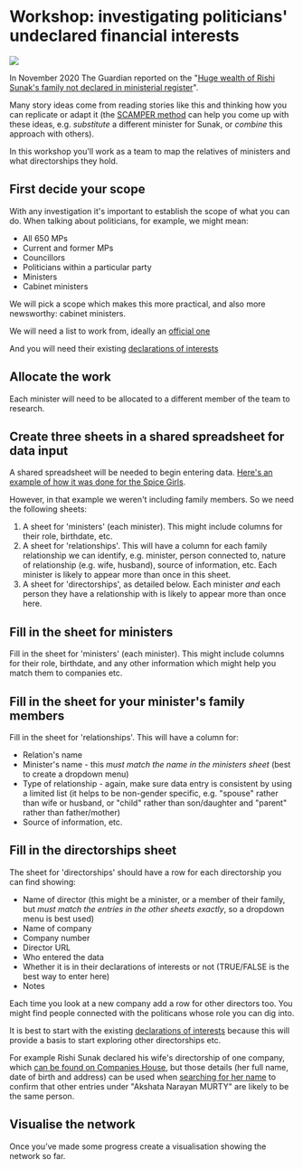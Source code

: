 # Workshop: investigating politicians' undeclared financial interests

![](https://i.guim.co.uk/img/media/ce5424d2775f212820c597c7439025ae5b594c47/0_0_1208_2081/master/1208.jpg?width=620&quality=85&auto=format&fit=max&s=e1bc7e136a3d639ac3633abef71a1beb)

In November 2020 The Guardian reported on the "[Huge wealth of Rishi Sunak's family not declared in ministerial register](https://www.theguardian.com/politics/2020/nov/27/huge-wealth-of-sunaks-family-not-declared-in-ministerial-register)".

Many story ideas come from reading stories like this and thinking how you can replicate or adapt it (the [SCAMPER method](https://www.designorate.com/a-guide-to-the-scamper-technique-for-creative-thinking/) can help you come up with these ideas, e.g. *substitute* a different minister for Sunak, or *combine* this approach with others).

In this workshop you'll work as a team to map the relatives of ministers and what directorships they hold.

## First decide your scope

With any investigation it's important to establish the scope of what you can do. When talking about politicians, for example, we might mean:

* All 650 MPs
* Current and former MPs
* Councillors
* Politicians within a particular party
* Ministers
* Cabinet ministers 

We will pick a scope which makes this more practical, and also more newsworthy: cabinet ministers.

We will need a list to work from, ideally an [official one](https://www.gov.uk/government/ministers#cabinet-ministers)

And you will need their existing [declarations of interests](https://www.gov.uk/government/publications/list-of-ministers-interests)

## Allocate the work

Each minister will need to be allocated to a different member of the team to research.

## Create three sheets in a shared spreadsheet for data input

A shared spreadsheet will be needed to begin entering data. [Here's an example of how it was done for the Spice Girls](https://docs.google.com/spreadsheets/d/1NVkKlCvdq9-Tv-5jvha4R_rFrOWnfjB2E2m5mAn7ZYM/edit?usp=sharing). 

However, in that example we weren't including family members. So we need the following sheets:

1. A sheet for 'ministers' (each minister). This might include columns for their role, birthdate, etc.
2. A sheet for 'relationships'. This will have a column for each family relationship we can identify, e.g. minister, person connected to, nature of relationship (e.g. wife, husband), source of information, etc. Each minister is likely to appear more than once in this sheet.
3. A sheet for 'directorships', as detailed below. Each minister *and* each person they have a relationship with is likely to appear more than once here.

## Fill in the sheet for ministers

Fill in the sheet for 'ministers' (each minister). This might include columns for their role, birthdate, and any other information which might help you match them to companies etc.

## Fill in the sheet for your minister's family members

Fill in the sheet for 'relationships'. This will have a column for: 

* Relation's name
* Minister's name - this *must match the name in the ministers sheet* (best to create a dropdown menu)
* Type of relationship - again, make sure data entry is consistent by using a limited list (it helps to be non-gender specific, e.g. "spouse" rather than wife or husband, or "child" rather than son/daughter and "parent" rather than father/mother)
* Source of information, etc. 

## Fill in the directorships sheet

The sheet for 'directorships' should have a row for each directorship you can find showing:

* Name of director (this might be a minister, or a member of their family, but *must match the entries in the other sheets exactly*, so a dropdown menu is best used)
* Name of company
* Company number 
* Director URL
* Who entered the data
* Whether it is in their declarations of interests or not (TRUE/FALSE is the best way to enter here)
* Notes

Each time you look at a new company add a row for other directors too. You might find people connected with the politicans whose role you can dig into. 

It is best to start with the existing [declarations of interests](https://www.gov.uk/government/publications/list-of-ministers-interests) because this will provide a basis to start exploring other directorships etc.

For example Rishi Sunak declared his wife's directorship of one company, which [can be found on Companies House](https://find-and-update.company-information.service.gov.uk/officers/w0pt3-B9yNGoXPMMiHUGPSyhZeE/appointments), but those details (her full name, date of birth and address) can be used when [searching for her name](https://find-and-update.company-information.service.gov.uk/search/officers?q=akshata%20murty) to confirm that other entries under "Akshata Narayan MURTY" are likely to be the same person.

## Visualise the network

Once you’ve made some progress create a visualisation showing the network so far. 

